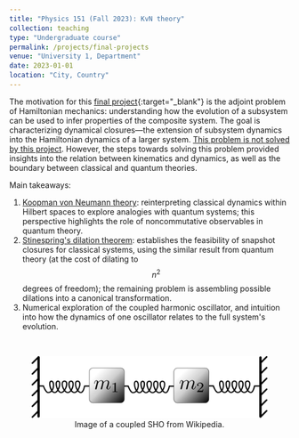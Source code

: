```yaml
---
title: "Physics 151 (Fall 2023): KvN theory"
collection: teaching
type: "Undergraduate course"
permalink: /projects/final-projects
venue: "University 1, Department"
date: 2023-01-01
location: "City, Country"
---
```


The motivation for this [final project](/files/Phy_151_Final_Project.pdf){:target="_blank"} is the adjoint problem of Hamiltonian mechanics: understanding how the evolution of a subsystem can be used to infer properties of the composite system. The goal is  characterizing dynamical closures—the extension of subsystem dynamics into the Hamiltonian dynamics of a larger system. <u>This problem is not solved by this project</u>. However, the steps towards solving this problem provided insights into the relation between kinematics and dynamics, as well as the boundary between classical and quantum theories. 

Main takeaways: 

1. <u>Koopman von Neumann theory</u>: reinterpreting classical dynamics within Hilbert spaces to explore analogies with quantum systems; this perspective highlights the role of noncommutative observables in quantum theory. 
2. <u>Stinespring's dilation theorem</u>: establishes the feasibility of snapshot closures for classical systems, using the similar result from quantum theory (at the cost of dilating to $$n^2$$ degrees of freedom); the remaining problem is assembling possible dilations into a canonical transformation. 
3. Numerical exploration of the coupled harmonic oscillator, and intuition into how the dynamics of one oscillator relates to the full system's evolution.

<br/>
<figure style="text-align: center;">
  <img src='/images/coupled_harmonic_oscillator.png' alt='Overview of experimental control system.'>
  <figcaption style="display: block; text-align: center; margin: 0 auto;">Image of a coupled SHO from Wikipedia.</figcaption>
</figure>